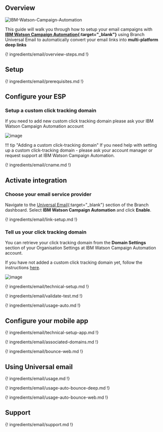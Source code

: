 ## Overview

![IBM-Watson-Campaign-Automation](/_assets/img/pages/email/ibm-watson-campaign-automation/ibm-watson-campaign-automation.png)

This guide will walk you through how to setup your email campaigns with **[IBM Watson Campaign Automation](https://www.ibm.com/us-en/marketplace/digital-marketing-and-lead-management){:target="\_blank"}** using Branch Universal Email to automatically convert your email links into **multi-platform deep links**

{! ingredients/email/overview-steps.md !}

## Setup

{! ingredients/email/prerequisites.md !}

## Configure your ESP

### Setup a custom click tracking domain

If you need to add new custom click tracking domain please ask your IBM Watson Campaign Automation account

![image](/_assets/img/pages/email/ibm-watson-campaign-automation/create-domain.png)

!!! tip "Adding a custom click-tracking domain"
    If you need help with setting up a custom click-tracking domain - please ask your account manager or request support at IBM Watson Campaign Automation.

{! ingredients/email/cname.md !}

## Activate integration

### Choose your email service provider

Navigate to the [Universal Email](https://dashboard.branch.io/email){:target="\_blank"} section of the Branch dashboard. Select **IBM Watson Campaign Automation** and click **Enable**.

{! ingredients/email/link-setup.md !}

### Tell us your click tracking domain

You can retrieve your click tracking domain from the **Domain Settings** section of your Organisation Settings at IBM Watson Campaign Automation account.

If you have not added a custom click tracking domain yet, follow the instructions [here](#setup-a-custom-click-tracking-domain).

![image](/_assets/img/pages/email/ibm-watson-campaign-automation/setup-config.png)

{! ingredients/email/technical-setup.md !}

{! ingredients/email/validate-test.md !}

{! ingredients/email/usage-auto.md !}

## Configure your mobile app

{! ingredients/email/technical-setup-app.md !}

{! ingredients/email/associated-domains.md !}

{! ingredients/email/bounce-web.md !}

## Using Universal email

{! ingredients/email/usage.md !}

{! ingredients/email/usage-auto-bounce-deep.md !}

{! ingredients/email/usage-auto-bounce-web.md !}

## Support

{! ingredients/email/support.md !}
